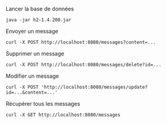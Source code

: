 Lancer la base de données
```
java -jar h2-1.4.200.jar
```
Envoyer un message
```
curl -X POST http://localhost:8080/messages?content=...
```
Supprimer un message
```
curl -X POST http://localhost:8080/messages/delete?id=...
```
Modifier un message
```
curl -X POST 'http://localhost:8080/messages/update?id=...&content=...'
```
Récupérer tous les messages
```
curl -X GET http://localhost:8080/messages
```
